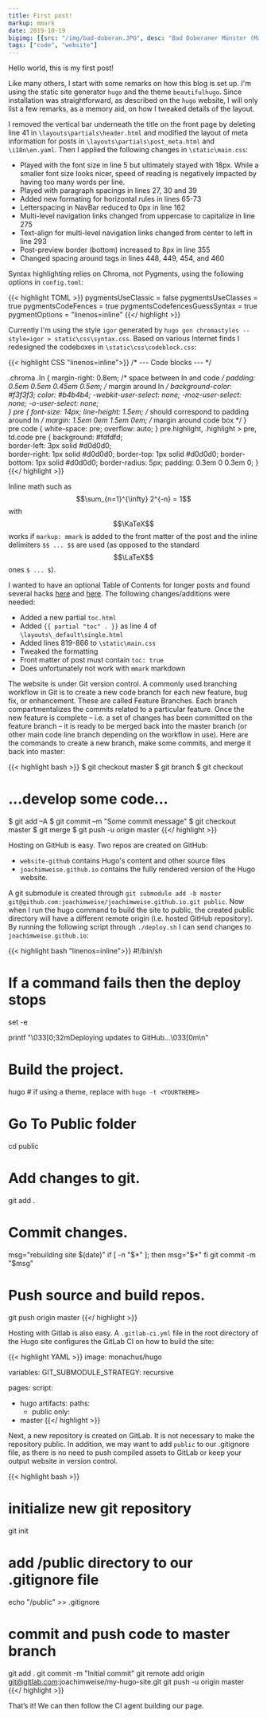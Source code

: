 ```yaml
---
title: First post!
markup: mmark
date: 2019-10-19
bigimg: [{src: "/img/bad-doberan.JPG", desc: "Bad Doberaner Münster (May 2018)"}]
tags: ["code", "website"]
---
```


Hello world, this is my first post! 

Like many others, I start with some remarks on how this blog is set up. I'm using the static site generator `hugo` and the theme `beautifulhugo`. Since installation was straightforward, as described on the `hugo` website, I will only list a few remarks, as a memory aid, on how I tweaked details of the layout.

<!--more-->

I removed the vertical bar underneath the title on the front page by deleting line 41 in `\layouts\partials\header.html` and modified the layout of meta information for posts in `\layouts\partials\post_meta.html` and `\i18n\en.yaml`. Then I applied the following changes in `\static\main.css`:

* Played with the font size in line 5 but ultimately stayed with 18px. While a smaller font size looks nicer, speed of reading is negatively impacted by having too many words per line. 
* Played with paragraph spacings in lines 27, 30 and 39
* Added new formating for horizontal rules in lines 65-73
* Letterspacing in NavBar reduced to 0px in line 162
* Multi-level navigation links changed from uppercase to capitalize in line 275
* Text-align for multi-level navigation links changed from center to left in line 293
* Post-preview border (bottom) increased to 8px in line 355
* Changed spacing around tags in lines 448, 449, 454, and 460

Syntax highlighting relies on Chroma, not Pygments, using the following options in `config.toml`:

{{< highlight TOML >}}
pygmentsUseClassic = false
pygmentsUseClasses = true
pygmentsCodeFences = true
pygmentsCodefencesGuessSyntax = true
pygmentOptions = "linenos=inline"
{{</ highlight >}}

Currently I'm using the style `igor` generated by `hugo gen chromastyles --style=igor > static\css\syntax.css`. Based on various Internet finds I redesigned the codeboxes in `\static\css\codeblock.css`:

{{< highlight CSS "linenos=inline">}}
/* --- Code blocks --- */

.chroma .ln {
  margin-right: 0.8em; /* space between ln and code */
  padding: 0.5em 0.5em 0.45em 0.5em; /* margin around ln */
  background-color: #f3f3f3;
  color: #b4b4b4;
  -webkit-user-select: none;
  -moz-user-select: none; 
  -o-user-select: none;  
}
pre {
  font-size: 14px;
  line-height: 1.5em; /* should correspond to padding around ln */
  margin: 1.5em 0em 1.5em 0em; /* margin around code box */
}
pre code {
  white-space: pre;
  overflow: auto;
}
pre.highlight, .highlight > pre, td.code pre {
  background: #fdfdfd;  
  border-left: 3px solid #d0d0d0;  
  border-right: 1px solid #d0d0d0;
  border-top: 1px solid #d0d0d0;
  border-bottom: 1px solid #d0d0d0;
  border-radius: 5px;
  padding: 0.3em 0 0.3em 0;
}
{{</ highlight >}}


Inline math such as $$\sum_{n=1}^{\infty} 2^{-n} = 1$$ with $$\KaTeX$$ works if `markup: mmark` is added to the front matter of the post and the inline delimiters `$$ ... $$` are used (as opposed to the standard $$\LaTeX$$ ones `$ ... $`). 

I wanted to have an optional Table of Contents for longer posts and found several hacks [here](https://gitlab.com/VincentTam/beautifulhugo) and [here](https://github.com/halogenica/beautifulhugo/pull/226). The following changes/additions were needed:

* Added a new partial `toc.html`
* Added `{{ partial "toc" . }}` as line 4 of `\layouts\_default\single.html`
* Added lines 819-866 to `\static\main.css`
* Tweaked the formatting
* Front matter of post must contain `toc: true`
* Does unfortunately not work with `mmark` markdown

The website is under Git version control. A commonly used branching workflow in Git is to create a new code branch for each new feature, bug fix, or enhancement. These are called Feature Branches. Each branch compartmentalizes the commits related to a particular feature. Once the new feature is complete – i.e. a set of changes has been committed on the feature branch – it is ready to be merged back into the master branch (or other main code line branch depending on the workflow in use). Here are the commands to create a new branch, make some commits, and merge it back into master:

{{< highlight bash >}}
$ git checkout master
$ git branch <new-branch>
$ git checkout <new-branch>

# ...develop some code...

$ git add –A
$ git commit –m "Some commit message"
$ git checkout master
$ git merge <new-branch>
$ git push -u origin master
{{</ highlight >}}

Hosting on GitHub is easy. Two repos are created on GitHub:

* `website-github` contains Hugo's content and other source files
* `joachimweise.github.io` contains the fully rendered version of the Hugo website. 

A git submodule is created through `git submodule add -b master git@github.com:joachimweise/joachimweise.github.io.git public`. Now when I run the hugo command to build the site to public, the created public directory will have a different remote origin (i.e. hosted GitHub repository). By running the following script through `./deploy.sh` I can send changes to `joachimweise.github.io`: 

{{< highlight bash "linenos=inline">}}
#!/bin/sh

# If a command fails then the deploy stops
set -e

printf "\033[0;32mDeploying updates to GitHub...\033[0m\n"

# Build the project.
hugo # if using a theme, replace with `hugo -t <YOURTHEME>`

# Go To Public folder
cd public

# Add changes to git.
git add .

# Commit changes.
msg="rebuilding site $(date)"
if [ -n "$*" ]; then
	msg="$*"
fi
git commit -m "$msg"

# Push source and build repos.
git push origin master
{{</ highlight >}}


Hosting with Gitlab is also easy. A `.gitlab-ci.yml` file in the root directory of the Hugo site configures the GitLab CI on how to build the site:

{{< highlight YAML >}}
image: monachus/hugo

variables:
 GIT_SUBMODULE_STRATEGY: recursive

pages:
 script:
 - hugo
 artifacts:
   paths:
   - public
 only:
 - master
{{</ highlight >}}

Next, a new repository is created on GitLab. It is not necessary to make the repository public. In addition, we may want to add `public` to our .gitignore file, as there is no need to push compiled assets to GitLab or keep your output website in version control.

{{< highlight bash >}}
# initialize new git repository
git init

# add /public directory to our .gitignore file
echo "/public" >> .gitignore

# commit and push code to master branch
git add .
git commit -m "Initial commit"
git remote add origin git@gitlab.com:joachimweise/my-hugo-site.git
git push -u origin master
{{</ highlight >}}

That’s it! We can then follow the CI agent building our page.

